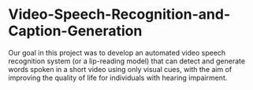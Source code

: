 # Video-Speech-Recognition-and-Caption-Generation

Our goal in this project was to develop an automated video speech recognition system (or a lip-reading model) that can detect and generate words spoken in a short video using only visual cues, with the aim of improving the quality of life for individuals with hearing impairment.
